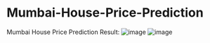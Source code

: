 # Mumbai-House-Price-Prediction
Mumbai House Price Prediction
Result:
![image](https://user-images.githubusercontent.com/82110533/163663757-8e117334-9ad4-4599-83dc-5eaeed6d9332.png)
![image](https://user-images.githubusercontent.com/82110533/163663785-7f939f18-23b6-47bb-b8a4-5d449c439cce.png)
